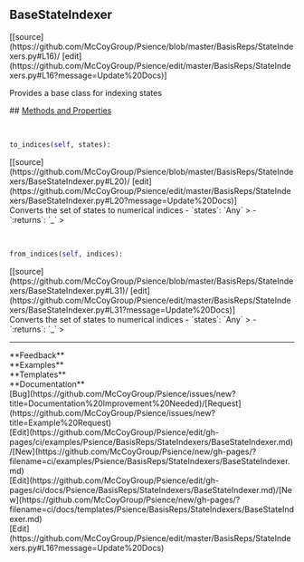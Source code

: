 ## <a id="Psience.BasisReps.StateIndexers.BaseStateIndexer">BaseStateIndexer</a> 

<div class="docs-source-link" markdown="1">
[[source](https://github.com/McCoyGroup/Psience/blob/master/BasisReps/StateIndexers.py#L16)/
[edit](https://github.com/McCoyGroup/Psience/edit/master/BasisReps/StateIndexers.py#L16?message=Update%20Docs)]
</div>

Provides a base class for indexing states







<div class="collapsible-section">
 <div class="collapsible-section collapsible-section-header" markdown="1">
## <a class="collapse-link" data-toggle="collapse" href="#methods" markdown="1"> Methods and Properties</a> <a class="float-right" data-toggle="collapse" href="#methods"><i class="fa fa-chevron-down"></i></a>
 </div>
 <div class="collapsible-section collapsible-section-body collapse show" id="methods" markdown="1">
 
<a id="Psience.BasisReps.StateIndexers.BaseStateIndexer.to_indices" class="docs-object-method">&nbsp;</a> 
```python
to_indices(self, states): 
```
<div class="docs-source-link" markdown="1">
[[source](https://github.com/McCoyGroup/Psience/blob/master/BasisReps/StateIndexers/BaseStateIndexer.py#L20)/
[edit](https://github.com/McCoyGroup/Psience/edit/master/BasisReps/StateIndexers/BaseStateIndexer.py#L20?message=Update%20Docs)]
</div>
Converts the set of states to numerical indices
  - `states`: `Any`
    > 
  - `:returns`: `_`
    >


<a id="Psience.BasisReps.StateIndexers.BaseStateIndexer.from_indices" class="docs-object-method">&nbsp;</a> 
```python
from_indices(self, indices): 
```
<div class="docs-source-link" markdown="1">
[[source](https://github.com/McCoyGroup/Psience/blob/master/BasisReps/StateIndexers/BaseStateIndexer.py#L31)/
[edit](https://github.com/McCoyGroup/Psience/edit/master/BasisReps/StateIndexers/BaseStateIndexer.py#L31?message=Update%20Docs)]
</div>
Converts the set of states to numerical indices
  - `states`: `Any`
    > 
  - `:returns`: `_`
    >
 </div>
</div>












---


<div markdown="1" class="text-secondary">
<div class="container">
  <div class="row">
   <div class="col" markdown="1">
**Feedback**   
</div>
   <div class="col" markdown="1">
**Examples**   
</div>
   <div class="col" markdown="1">
**Templates**   
</div>
   <div class="col" markdown="1">
**Documentation**   
</div>
   <div class="col" markdown="1">
   
</div>
   <div class="col" markdown="1">
   
</div>
   <div class="col" markdown="1">
   
</div>
</div>
  <div class="row">
   <div class="col" markdown="1">
[Bug](https://github.com/McCoyGroup/Psience/issues/new?title=Documentation%20Improvement%20Needed)/[Request](https://github.com/McCoyGroup/Psience/issues/new?title=Example%20Request)   
</div>
   <div class="col" markdown="1">
[Edit](https://github.com/McCoyGroup/Psience/edit/gh-pages/ci/examples/Psience/BasisReps/StateIndexers/BaseStateIndexer.md)/[New](https://github.com/McCoyGroup/Psience/new/gh-pages/?filename=ci/examples/Psience/BasisReps/StateIndexers/BaseStateIndexer.md)   
</div>
   <div class="col" markdown="1">
[Edit](https://github.com/McCoyGroup/Psience/edit/gh-pages/ci/docs/Psience/BasisReps/StateIndexers/BaseStateIndexer.md)/[New](https://github.com/McCoyGroup/Psience/new/gh-pages/?filename=ci/docs/templates/Psience/BasisReps/StateIndexers/BaseStateIndexer.md)   
</div>
   <div class="col" markdown="1">
[Edit](https://github.com/McCoyGroup/Psience/edit/master/BasisReps/StateIndexers.py#L16?message=Update%20Docs)   
</div>
   <div class="col" markdown="1">
   
</div>
   <div class="col" markdown="1">
   
</div>
   <div class="col" markdown="1">
   
</div>
</div>
</div>
</div>